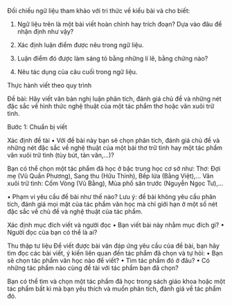 Đối chiếu ngữ liệu tham khảo với tri thức về kiểu bài và cho biết:

1. Ngữ liệu trên là một bài viết hoàn chỉnh hay trích đoạn? Dựa vào đâu để nhận định như vậy?

2. Xác định luận điểm được nêu trong ngữ liệu.

3. Luận điểm đó được làm sáng tỏ bằng những lí lẽ, bằng chứng nào?

4. Nêu tác dụng của câu cuối trong ngữ liệu.

Thực hành viết theo quy trình

Đề bài:
Hãy viết văn bản nghị luận phân tích, đánh giá chủ đề và những nét đặc sắc về hình thức nghệ thuật của một tác phẩm thơ hoặc văn xuôi trữ tình.

Bước 1: Chuẩn bị viết

Xác định đề tài
• Với đề bài này bạn sẽ chọn phân tích, đánh giá chủ đề và những nét đặc sắc về nghệ thuật của một bài thơ trữ tình hay một tác phẩm văn xuôi trữ tình (tùy bút, tản văn,...)?

Bạn có thể chọn một tác phẩm đã học ở bậc trung học cơ sở như:
Thơ: Đợi mẹ (Vũ Quần Phương), Sang thu (Hữu Thỉnh), Bếp lửa (Bằng Việt),...
Văn xuôi trữ tình: Cốm Vòng (Vũ Bằng), Mùa phố sân trước (Nguyễn Ngọc Tư),...

• Phạm vi yêu cầu đề bài như thế nào?
Lưu ý: đề bài không yêu cầu phân tích, đánh giá mọi mặt của tác phẩm văn học mà chỉ giới hạn ở một số nét đặc sắc về chủ đề và nghệ thuật của tác phẩm.

Xác định mục đích viết và người đọc
• Bạn viết bài này nhằm mục đích gì?
• Người đọc của bạn có thể là ai?

Thu thập tư liệu
Để viết được bài văn đáp ứng yêu cầu của đề bài, bạn hãy tìm đọc các bài viết, ý kiến liên quan đến tác phẩm đã chọn và tự hỏi:
• Bạn sẽ chọn tác phẩm văn học nào để viết?
• Tìm tác phẩm đó ở đâu?
• Có những tác phẩm nào cùng đề tài với tác phẩm bạn đã chọn?

Bạn có thể tìm và chọn một tác phẩm đã học trong sách giáo khoa hoặc một tác phẩm bất kì mà bạn yêu thích và muốn phân tích, đánh giá về tác phẩm đó.